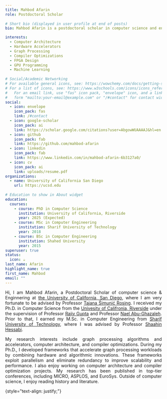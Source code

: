 ```yaml
---
title: Mahbod Afarin
role: Postdoctoral Scholar
  
# Short bio (displayed in user profile at end of posts)
bio: Mahbod Afarin is a postdoctoral scholar in computer science and engineering at the University of California, San Diego, under the supervision of Professor Tajana Šimunić Rosing. His research interests include computer architecture, compiler optimization, and graph processing hardware and accelerators.

interests:
  - Computer Architecture
  - Hardware Accelerators
  - Graph Processing 
  - Compiler Optimizations
  - FPGA Design
  - GPU Programming
  - Machine Learning
  
# Social/Academic Networking
# For available general icons, see: https://wowchemy.com/docs/getting-started/page-builder/#icons
# For a list of icons, see: https://www.w3schools.com/icons/icons_reference.asp
#   For an email link, use "fas" icon pack, "envelope" icon, and a link in the
#   form "mailto:your-email@example.com" or "/#contact" for contact widget.
social:
  - icon: envelope
    icon_pack: fas
    link: /#contact
  - icon: google-scholar
    icon_pack: ai
    link: https://scholar.google.com/citations?user=AbgowWUAAAAJ&hl=en
  - icon: github
    icon_pack: fab
    link: https://github.com/mahbod-afarin
  - icon: linkedin
    icon_pack: fab
    link: https://www.linkedin.com/in/mahbod-afarin-6b3127a0/
  - icon: cv
    icon_pack: ai
    link: uploads/resume.pdf
organizations:
  - name: University of California San Diego
    url: https://ucsd.edu
    
# Education to show in About widget
education:
  courses:
    - course: PhD in Computer Science
      institution: University of California, Riverside
      year: 2025 (Expected)
    - course: MSc in Computer Engineering
      institution: Sharif University of Technology
      year: 2018
    - course: BSc in Computer Engineering
      institution: Shahed University
      year: 2015
superuser: true
status:
  icon: ☕️
last_name: Afarin
highlight_name: true
first_name: Mahbod
email: ""
---
```


<div style="text-align: justify;">

Hi, I am Mahbod Afarin, a Postdoctoral Scholar of computer science & Enginnering at [the University of California, San Diego](https://ucsd.edu), where I am very fortunate to be advised by Professor [Tajana Šimunić Rosing](https://cseweb.ucsd.edu/~trosing/).  I received my Ph.D. in Computer Science from the [Univesity of Califronia, Riverside](https://www1.cs.ucr.edu/) under the supervision of Professor [Rajiv Gupta](http://www.cs.ucr.edu/~gupta/) and Professor [Nael Abu-Ghazaleh](https://www.cs.ucr.edu/~nael/). Prior to that, I earned my M.Sc. in Computer Engineering from [Sharif University of Technology](https://en.sharif.edu/), where I was advised by Professor [Shaahin Hessabi](https://sharif.edu/~hessabi/). 

My research interests include graph processing algorithms and accelerators, computer architecture, and compiler optimizations. During my Ph.D., I developed frameworks that accelerate graph processing workloads by combining hardware and algorithmic innovations. These frameworks exploit parallelism and eliminate redundancy to improve scalability and performance. I also enjoy working on computer architecture and compiler optimization projects. My research has been published in top-tier conferences, including MICRO, ASPLOS, and EuroSys. Outside of computer science, I enjoy reading history and literature.

<!-- During my PhD, I am working on the [GRASP](http://grasp.cs.ucr.edu/) project in the Computer Architecture and Programming Systems (GRASP) Lab.
 -->

 <!-- {{< icon name="graduation-cap" pack="fas" >}} {{< staticref "phd_thesis/" "newtab" >}} PhD Thesis {{< /staticref >}}|
 {{< icon name="book-reader" pack="fas" >}} {{< staticref "uploads/research_statement.pdf" "newtab" >}} Research Statement {{< /staticref >}} |
{{< icon name="adversal" pack="fab" >}} {{< staticref "https://instant.1point3acres.com/thread/890304" "newtab" >}} 招生 {{< /staticref >}} | -->

{style="text-align: justify;"}
